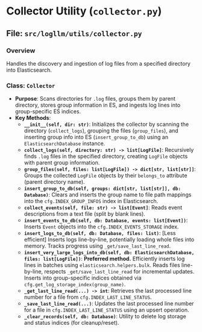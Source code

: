 # Collector Utility (`collector.py`)

## File: `src/logllm/utils/collector.py`

### Overview

Handles the discovery and ingestion of log files from a specified directory into Elasticsearch.

### Class: `Collector`

- **Purpose**: Scans directories for `.log` files, groups them by parent directory, stores group information in ES, and ingests log lines into group-specific ES indices.
- **Key Methods**:
  - **`__init__(self, dir: str)`**: Initializes the collector by scanning the directory (`collect_logs`), grouping the files (`group_files`), and inserting group info into ES (`insert_group_to_db`) using an `ElasticsearchDatabase` instance.
  - **`collect_logs(self, directory: str) -> list[LogFile]`**: Recursively finds `.log` files in the specified directory, creating `LogFile` objects with parent group information.
  - **`group_files(self, files: list[LogFile]) -> dict[str, list[str]]`**: Groups the collected `LogFile` objects by their `belongs_to` attribute (parent directory name).
  - **`insert_group_to_db(self, groups: dict[str, list[str]], db: Database)`**: Clears and inserts the group name to file path mappings into the `cfg.INDEX_GROUP_INFOS` index in Elasticsearch.
  - **`collect_events(self, file: str) -> list[Event]`**: Reads event descriptions from a text file (split by blank lines).
  - **`insert_events_to_db(self, db: Database, events: list[Event])`**: Inserts `Event` objects into the `cfg.INDEX_EVENTS_STORAGE` index.
  - **`insert_logs_to_db(self, db: Database, files: list)`**: [Less efficient] Inserts logs line-by-line, potentially loading whole files into memory. Tracks progress using `_get/save_last_line_read`.
  - **`insert_very_large_logs_into_db(self, db: ElasticsearchDatabase, files: list[LogFile])`**: **Preferred method.** Efficiently inserts log lines in batches using `elasticsearch.helpers.bulk`. Reads files line-by-line, respects `_get/save_last_line_read` for incremental updates. Inserts into group-specific indices obtained via `cfg.get_log_storage_index(group_name)`.
  - **`_get_last_line_read(...) -> int`**: Retrieves the last processed line number for a file from `cfg.INDEX_LAST_LINE_STATUS`.
  - **`_save_last_line_read(...)`**: Updates the last processed line number for a file in `cfg.INDEX_LAST_LINE_STATUS` using an upsert operation.
  - **`_clear_records(self, db: Database)`**: Utility to delete log storage and status indices (for cleanup/reset).
